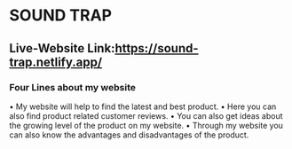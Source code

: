 # SOUND TRAP



## Live-Website Link:https://sound-trap.netlify.app/



### Four Lines about my website

•	My website will help to find the latest and best product.
•	Here you can also find product related customer reviews.
•	You can also get ideas about the growing level of the   product on my website.
•	Through my website you can also know the advantages and disadvantages of the product.



